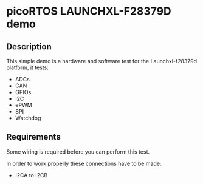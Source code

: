 # picoRTOS LAUNCHXL-F28379D demo

## Description

This simple demo is a hardware and software test for the Launchxl-f28379d platform, it tests:

  - ADCs
  - CAN
  - GPIOs
  - I2C
  - ePWM
  - SPI
  - Watchdog

## Requirements

Some wiring is required before you can perform this test.

In order to work properly these connections have to be made:

  - I2CA to I2CB
